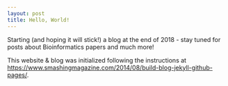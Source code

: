 ```yaml
---
layout: post
title: Hello, World!
---
```


Starting (and hoping it will stick!) a blog at the end of 2018 - stay tuned for posts about Bioinformatics papers and much more!

This website & blog was initialized following the instructions at https://www.smashingmagazine.com/2014/08/build-blog-jekyll-github-pages/.


